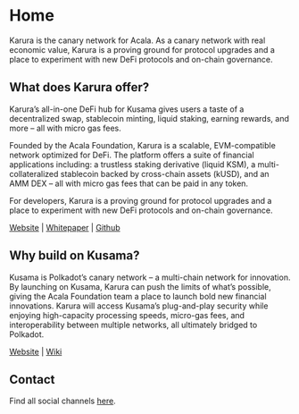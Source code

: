 # Home

Karura is the canary network for Acala. As a canary network with real economic value, Karura is a proving ground for protocol upgrades and a place to experiment with new DeFi protocols and on-chain governance.

## What does Karura offer?

Karura’s all-in-one DeFi hub for Kusama gives users a taste of a decentralized swap, stablecoin minting, liquid staking, earning rewards, and more – all with micro gas fees.

Founded by the Acala Foundation, Karura is a scalable, EVM-compatible network optimized for DeFi. The platform offers a suite of financial applications including: a trustless staking derivative (liquid KSM), a multi-collateralized stablecoin backed by cross-chain assets (kUSD), and an AMM DEX – all with micro gas fees that can be paid in any token.

For developers, Karura is a proving ground for protocol upgrades and a place to experiment with new DeFi protocols and on-chain governance.&#x20;

[Website](https://karura.network) | [Whitepaper](https://github.com/AcalaNetwork/Acala-white-paper) | [Github](https://github.com/AcalaNetwork/Acala)

## Why build on Kusama?

Kusama is Polkadot’s canary network – a multi-chain network for innovation. By launching on Kusama, Karura can push the limits of what’s possible, giving the Acala Foundation team a place to launch bold new financial innovations. Karura will access Kusama’s plug-and-play security while enjoying high-capacity processing speeds, micro-gas fees, and interoperability between multiple networks, all ultimately bridged to Polkadot.

[Website](https://kusama.network) | [Wiki](https://guide.kusama.network/docs/kusama-index)

## Contact

Find all social channels [here](https://linktr.ee/karuranetwork).
